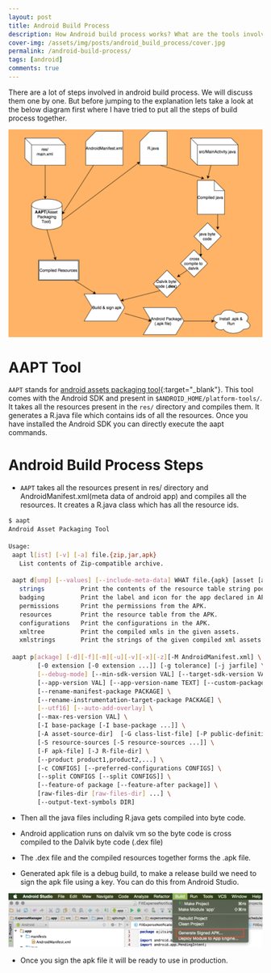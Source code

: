 ```yaml
---
layout: post
title: Android Build Process
description: How Android build process works? What are the tools involved from android sdk and what they do? Lets understand all the steps involved in build process.
cover-img: /assets/img/posts/android_build_process/cover.jpg
permalink: /android-build-process/
tags: [android]
comments: true
---
```


There are a lot of steps involved in android build process. We will discuss them one by one. But before jumping to the explanation lets take a look at the below diagram first where I have tried to put all the steps of build process together.

![Crepe](/assets/img/posts/android_build_process/android_build_process_1.png)

# AAPT Tool

`AAPT` stands for [android assets packaging tool](https://developer.android.com/studio/command-line/aapt2){:target="_blank"}. This tool comes with the Android SDK and present in `$ANDROID_HOME/platform-tools/`. It takes all the resources present in the `res/` directory and compiles them. It generates a R.java file which contains ids of all the resources. Once you have installed the Android SDK you can directly execute the aapt commands.

# Android Build Process Steps

* `AAPT` takes all the resources present in res/ directory and AndroidManifest.xml(meta data of android app) and compiles all the resources. It creates a R.java class which has all the resource ids.

```bash
$ aapt
Android Asset Packaging Tool

Usage:
 aapt l[ist] [-v] [-a] file.{zip,jar,apk}
   List contents of Zip-compatible archive.

 aapt d[ump] [--values] [--include-meta-data] WHAT file.{apk} [asset [asset ...]]
   strings          Print the contents of the resource table string pool in the APK.
   badging          Print the label and icon for the app declared in APK.
   permissions      Print the permissions from the APK.
   resources        Print the resource table from the APK.
   configurations   Print the configurations in the APK.
   xmltree          Print the compiled xmls in the given assets.
   xmlstrings       Print the strings of the given compiled xml assets.

 aapt p[ackage] [-d][-f][-m][-u][-v][-x][-z][-M AndroidManifest.xml] \
        [-0 extension [-0 extension ...]] [-g tolerance] [-j jarfile] \
        [--debug-mode] [--min-sdk-version VAL] [--target-sdk-version VAL] \
        [--app-version VAL] [--app-version-name TEXT] [--custom-package VAL] \
        [--rename-manifest-package PACKAGE] \
        [--rename-instrumentation-target-package PACKAGE] \
        [--utf16] [--auto-add-overlay] \
        [--max-res-version VAL] \
        [-I base-package [-I base-package ...]] \
        [-A asset-source-dir]  [-G class-list-file] [-P public-definitions-file] \
        [-S resource-sources [-S resource-sources ...]] \
        [-F apk-file] [-J R-file-dir] \
        [--product product1,product2,...] \
        [-c CONFIGS] [--preferred-configurations CONFIGS] \
        [--split CONFIGS [--split CONFIGS]] \
        [--feature-of package [--feature-after package]] \
        [raw-files-dir [raw-files-dir] ...] \
        [--output-text-symbols DIR]
```

* Then all the java files including R.java gets compiled into byte code.

* Android application runs on dalvik vm so the byte code is cross compiled to the Dalvik byte code (.dex file)

* The .dex file and the compiled resources together forms the .apk file.

* Generated apk file is a debug build, to make a release build we need to sign the apk file using a key. You can do this from Android Studio.

![Crepe](/assets/img/posts/android_build_process/android_build_process_2.png)

* Once you sign the apk file it will be ready to use in production.
